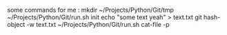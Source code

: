 
some commands for me : 
mkdir ~/Projects/Python/Git/tmp
~/Projects/Python/Git/run.sh init
echo "some text yeah" > text.txt
git hash-object -w text.txt
~/Projects/Python/Git/run.sh cat-file -p
